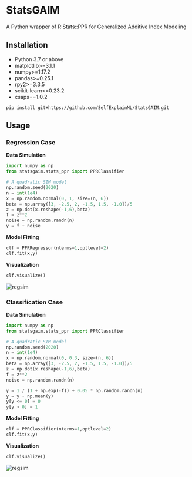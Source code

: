 # StatsGAIM
A Python wrapper of R:Stats::PPR for Generalized Additive Index Modeling

## Installation

- Python 3.7 or above
- matplotlib>=3.1.1
- numpy>=1.17.2
- pandas>=0.25.1
- rpy2>=3.3.5
- scikit-learn>=0.23.2
- csaps==1.0.2

```
pip install git+https://github.com/SelfExplainML/StatsGAIM.git
```

## Usage

### Regression Case

**Data Simulation**

```python
import numpy as np
from statsgaim.stats_ppr import PPRClassifier

# A quadratic SIM model
np.random.seed(2020)
n = int(1e4)
x = np.random.normal(0, 1, size=(n, 6))
beta = np.array([3, -2.5, 2, -1.5, 1.5, -1.0])/5
z = np.dot(x.reshape(-1,6),beta)
f = z**2
noise = np.random.randn(n)
y = f + noise
```

**Model Fitting**
```python
clf = PPRRegressor(nterms=1,optlevel=2)
clf.fit(x,y)
```

**Visualization**
```python
clf.visualize()
```
![regsim](https://github.com/SelfExplainML/GAIM/main/examples/reg_sim.png)

### Classification Case


**Data Simulation**

```python
import numpy as np
from statsgaim.stats_ppr import PPRClassifier

# A quadratic SIM model
np.random.seed(2020)
n = int(1e4)
x = np.random.normal(0, 0.3, size=(n, 6))
beta = np.array([3, -2.5, 2, -1.5, 1.5, -1.0])/5
z = np.dot(x.reshape(-1,6),beta)
f = z**2
noise = np.random.randn(n)

y = 1 / (1 + np.exp(-f)) + 0.05 * np.random.randn(n)
y = y - np.mean(y)
y[y <= 0] = 0
y[y > 0] = 1
```

**Model Fitting**
```python
clf = PPRClassifier(nterms=1,optlevel=2)
clf.fit(x,y)
```

**Visualization**
```python
clf.visualize()
```
![regsim](https://github.com/SelfExplainML/GAIM/main/examples/clf_sim.png)
